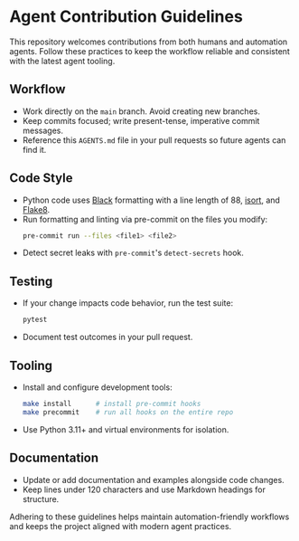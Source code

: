 # Agent Contribution Guidelines

This repository welcomes contributions from both humans and automation agents. Follow these practices to keep the workflow reliable and consistent with the latest agent tooling.

## Workflow
- Work directly on the `main` branch. Avoid creating new branches.
- Keep commits focused; write present-tense, imperative commit messages.
- Reference this `AGENTS.md` file in your pull requests so future agents can find it.

## Code Style
- Python code uses [Black](https://black.readthedocs.io/) formatting with a line length of 88, [isort](https://pycqa.github.io/isort/), and [Flake8](https://flake8.pycqa.org/).
- Run formatting and linting via pre-commit on the files you modify:
  ```bash
  pre-commit run --files <file1> <file2>
  ```
- Detect secret leaks with `pre-commit`'s `detect-secrets` hook.

## Testing
- If your change impacts code behavior, run the test suite:
  ```bash
  pytest
  ```
- Document test outcomes in your pull request.

## Tooling
- Install and configure development tools:
  ```bash
  make install      # install pre-commit hooks
  make precommit    # run all hooks on the entire repo
  ```
- Use Python 3.11+ and virtual environments for isolation.

## Documentation
- Update or add documentation and examples alongside code changes.
- Keep lines under 120 characters and use Markdown headings for structure.

Adhering to these guidelines helps maintain automation-friendly workflows and keeps the project aligned with modern agent practices.
